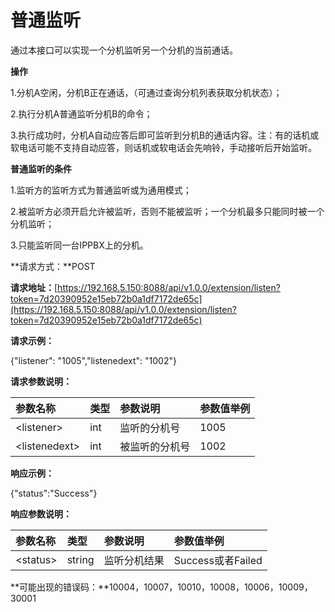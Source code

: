 # 普通监听

通过本接口可以实现一个分机监听另一个分机的当前通话。

**操作**

1.分机A空闲，分机B正在通话，（可通过查询分机列表获取分机状态）；

2.执行分机A普通监听分机B的命令；

3.执行成功时，分机A自动应答后即可监听到分机B的通话内容。注：有的话机或软电话可能不支持自动应答，则话机或软电话会先响铃，手动接听后开始监听。

**普通监听的条件**

1.监听方的监听方式为普通监听或为通用模式；

2.被监听方必须开启允许被监听，否则不能被监听；一个分机最多只能同时被一个分机监听；

3.只能监听同一台IPPBX上的分机。

**请求方式：**POST

**请求地址：**[https://192.168.5.150:8088/api/v1.0.0/extension/listen?token=7d20390952e15eb72b0a1df7172de65c](https://192.168.5.150:8088/api/v1.0.0/extension/listen?token=7d20390952e15eb72b0a1df7172de65c)

**请求示例：**

{"listener": "1005","listenedext": "1002"}

**请求参数说明：**

| 参数名称 | 类型 | 参数说明 | 参数值举例 |
| :--- | :--- | :--- | :--- |
| &lt;listener&gt; | int | 监听的分机号 | 1005 |
| &lt;listenedext&gt; | int | 被监听的分机号 | 1002 |

**响应示例：**

{"status":"Success"}

**响应参数说明：**

| 参数名称 | 类型 | 参数说明 | 参数值举例 |
| :--- | :--- | :--- | :--- |
| &lt;status&gt; | string | 监听分机结果 | Success或者Failed |

**可能出现的错误码：**10004，10007，10010，10008，10006，10009，30001

